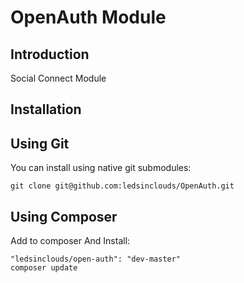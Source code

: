 OpenAuth Module
===============

Introduction
------------
Social Connect Module

Installation
------------

Using Git 
---------
You can install using native git submodules:

    git clone git@github.com:ledsinclouds/OpenAuth.git
    
Using Composer 
--------------

Add to composer And Install:

	"ledsinclouds/open-auth": "dev-master"  
	composer update
   

		
